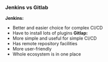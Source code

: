 ### Jenkins vs Gitlab
**Jenkins:**
* Better and easier choice for complex CI/CD
* Have to install lots of plugins
**Gitlap:**
* More simple and useful for simple CI/CD
* Has remote repository facilities
* More user-friendly
* Whole ecosystem is in one place